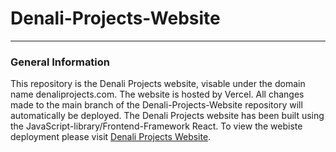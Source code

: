 # Denali-Projects-Website
***
### General Information
This repository is the Denali Projects website, visable under the domain name denaliprojects.com. The website is hosted by Vercel. All changes made to the main branch of the Denali-Projects-Website repository will automatically be deployed. The Denali Projects website has been built using the JavaScript-library/Frontend-Framework React. To view the webiste deployment please visit [Denali Projects Website](https://denali-projects-website.vercel.app).



